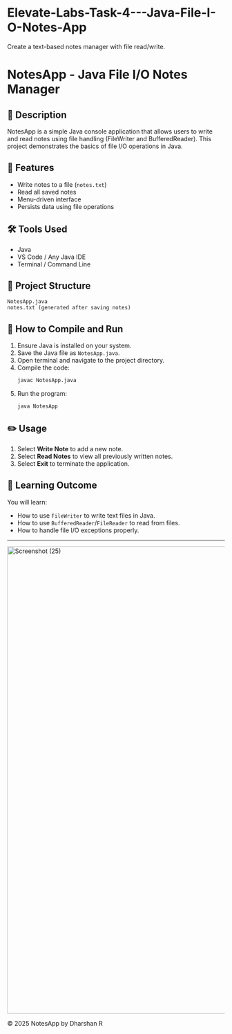 # Elevate-Labs-Task-4---Java-File-I-O-Notes-App
Create a text-based notes manager with file read/write.

# NotesApp - Java File I/O Notes Manager

## 📘 Description
NotesApp is a simple Java console application that allows users to write and read notes using file handling (FileWriter and BufferedReader). This project demonstrates the basics of file I/O operations in Java.

## 🚀 Features
- Write notes to a file (`notes.txt`)
- Read all saved notes
- Menu-driven interface
- Persists data using file operations

## 🛠 Tools Used
- Java
- VS Code / Any Java IDE
- Terminal / Command Line

## 📂 Project Structure
```
NotesApp.java
notes.txt (generated after saving notes)
```

## 🔧 How to Compile and Run

1. Ensure Java is installed on your system.
2. Save the Java file as `NotesApp.java`.
3. Open terminal and navigate to the project directory.
4. Compile the code:
   ```bash
   javac NotesApp.java
   ```
5. Run the program:
   ```bash
   java NotesApp
   ```

## ✏️ Usage
1. Select **Write Note** to add a new note.
2. Select **Read Notes** to view all previously written notes.
3. Select **Exit** to terminate the application.

## 🎯 Learning Outcome
You will learn:
- How to use `FileWriter` to write text files in Java.
- How to use `BufferedReader`/`FileReader` to read from files.
- How to handle file I/O exceptions properly.

---

<img width="1920" height="1080" alt="Screenshot (25)" src="https://github.com/user-attachments/assets/4437f5d0-7ed8-4e9f-b015-a198e1724e1e" />


© 2025 NotesApp by Dharshan R
